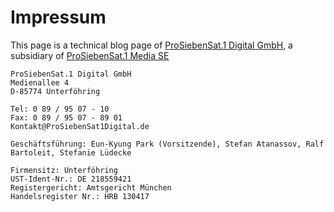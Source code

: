 ---
---

# Impressum

This page is a technical blog page of [ProSiebenSat.1 Digital GmbH](http://www.prosiebensat1digital.de), a subsidiary of [ProSiebenSat.1 Media SE](https://www.prosiebensat1.com/) 

```
ProSiebenSat.1 Digital GmbH
Medienallee 4
D-85774 Unterföhring

Tel: 0 89 / 95 07 - 10
Fax: 0 89 / 95 07 - 89 01
Kontakt@ProSiebenSat1Digital.de

Geschäftsführung: Eun-Kyung Park (Vorsitzende), Stefan Atanassov, Ralf Bartoleit, Stefanie Lüdecke

Firmensitz: Unterföhring
UST-Ident-Nr.: DE 218559421
Registergericht: Amtsgericht München
Handelsregister Nr.: HRB 130417
```
